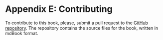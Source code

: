 # Appendix E: Contributing

To contribute to this book, please, submit a pull request to the
[GitHub repository](https://github.com/MystenLabs/move-book). The repository contains the source
files for the book, written in mdBook format.
